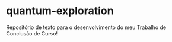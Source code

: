 # quantum-exploration
Repositório de texto para o desenvolvimento do meu Trabalho de Conclusão de Curso!
